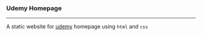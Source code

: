 ### Udemy Homepage
---
A static website for [udemy](https://www.udemy.com/) homepage using `html` and `css`
